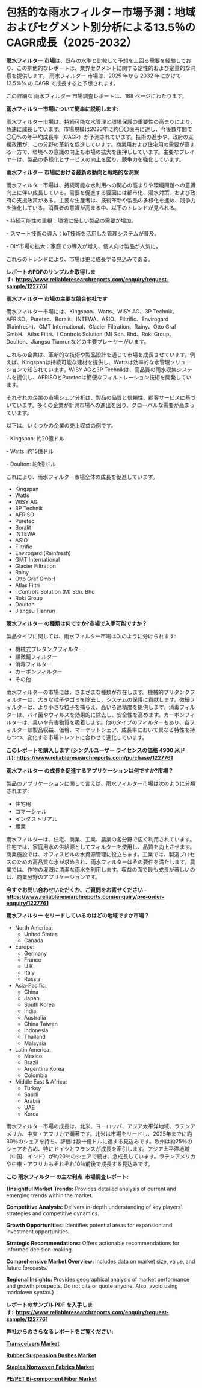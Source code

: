 <p><h1>包括的な雨水フィルター市場予測：地域およびセグメント別分析による13.5％のCAGR成長（2025-2032）</h1></p><p data-sourcepos="1:1-1:157"><strong><a href="https://www.reliableresearchreports.com/rainwater-filters-r1227761?utm_campaign=107&utm_medium=36&utm_source=Github&utm_content=ia&utm_term=11012025&utm_id=rainwater-filters">雨水フィルター 市場</a></strong>は、既存の水準と比較して予想を上回る需要を経験しており、この排他的なレポートは、業界セグメントに関する定性的および定量的な洞察を提供します。 雨水フィルター 市場は、2025 年から 2032 年にかけて 13.5%% の CAGR で成長すると予想されます。</p>
<p data-sourcepos="3:1-3:50">この詳細な 雨水フィルター 市場調査レポートは、188 ページにわたります。</p>
<p><strong>雨水フィルター市場について簡単に説明します:</strong></p>
<p><p>雨水フィルター市場は、持続可能な水管理と環境保護の重要性の高まりにより、急速に成長しています。市場規模は2023年に約〇〇億円に達し、今後数年間で〇〇%の年平均成長率（CAGR）が予測されています。技術の進歩や、政府の支援政策が、この分野の革新を促進しています。商業用および住宅用の需要が高まる一方で、環境への意識の向上も市場の拡大を後押ししています。主要なプレイヤーは、製品の多様化とサービスの向上を図り、競争力を強化しています。</p></p>
<p><strong>雨水フィルター 市場における最新の動向と戦略的な洞察</strong></p>
<p><p>雨水フィルター市場は、持続可能な水利用への関心の高まりや環境問題への意識向上に伴い成長している。需要を促進する要因には都市化、浸水対策、および政府の支援政策がある。主要な生産者は、技術革新や製品の多様化を進め、競争力を強化している。消費者の意識が高まる中、以下のトレンドが見られる。</p><p>- 持続可能性の重視：環境に優しい製品の需要が増加。</p><p>- スマート技術の導入：IoT技術を活用した管理システムが普及。</p><p>- DIY市場の拡大：家庭での導入が増え、個人向け製品が人気に。</p><p>これらのトレンドにより、市場は更に成長する見込みである。</p></p>
<p><strong>レポートのPDFのサンプルを取得します</strong><strong>:&nbsp;&nbsp;<a href="https://www.reliableresearchreports.com/enquiry/request-sample/1227761?utm_campaign=107&utm_medium=36&utm_source=Github&utm_content=ia&utm_term=11012025&utm_id=rainwater-filters">https://www.reliableresearchreports.com/enquiry/request-sample/1227761</a></strong></p>
<p><strong>雨水フィルター 市場の主要な競合他社です</strong></p>
<p><p>雨水フィルター市場には、Kingspan、Watts、WISY AG、3P Technik、AFRISO、Puretec、Boralit、INTEWA、ASIO、Filtrific、Envirogard (Rainfresh)、GMT International、Glacier Filtration、Rainy、Otto Graf GmbH、Atlas Filtri、I Controls Solution (M) Sdn. Bhd、Roki Group、Doulton、Jiangsu Tianrunなどの主要プレーヤーがいます。</p><p>これらの企業は、革新的な技術や製品設計を通じて市場を成長させています。例えば、Kingspanは持続可能な建材を提供し、Wattsは効率的な水管理ソリューションで知られています。WISY AGと3P Technikは、高品質の雨水収集システムを提供し、AFRISOとPuretecは簡便なフィルトレーション技術を開発しています。</p><p>それぞれの企業の市場シェア分析は、製品の品質と信頼性、顧客サービスに基づいています。多くの企業が新興市場への進出を図り、グローバルな需要が高まっています。</p><p>以下は、いくつかの企業の売上収益の例です。</p><p>- Kingspan: 約20億ドル</p><p>- Watts: 約15億ドル</p><p>- Doulton: 約1億ドル</p><p>これにより、雨水フィルター市場全体の成長を促進しています。</p></p>
<p><ul><li>Kingspan</li><li>Watts</li><li>WISY AG</li><li>3P Technik</li><li>AFRISO</li><li>Puretec</li><li>Boralit</li><li>INTEWA</li><li>ASIO</li><li>Filtrific</li><li>Envirogard (Rainfresh)</li><li>GMT International</li><li>Glacier Filtration</li><li>Rainy</li><li>Otto Graf GmbH</li><li>Atlas Filtri</li><li>I Controls Solution (M) Sdn. Bhd</li><li>Roki Group</li><li>Doulton</li><li>Jiangsu Tianrun</li></ul></p>
<p><strong>雨水フィルター の種類は何ですか?市場で入手可能ですか？</strong></p>
<p>製品タイプに関しては、雨水フィルター市場は次のように分けられます:</p>
<p><ul><li>機械式プレタンクフィルター</li><li>顕微鏡フィルター</li><li>消毒フィルター</li><li>カーボンフィルター</li><li>その他</li></ul></p>
<p><p>雨水フィルターの市場には、さまざまな種類が存在します。機械的プリタンクフィルターは、大きな粒子やゴミを除去し、システムの保護に貢献します。微細フィルターは、より小さな粒子を捕らえ、高いろ過精度を提供します。消毒フィルターは、バイ菌やウィルスを効果的に除去し、安全性を高めます。カーボンフィルターは、臭いや有害物質を吸着します。他のタイプのフィルターもあり、各フィルターは製品収益、価格、マーケットシェア、成長率において異なる特性を持ちつつ、変化する市場トレンドに合わせて進化しています。</p></p>
<p><strong>このレポートを購入します (シングルユーザー ライセンスの価格 4900 米ドル):&nbsp;<a href="https://www.reliableresearchreports.com/purchase/1227761?utm_campaign=107&utm_medium=36&utm_source=Github&utm_content=ia&utm_term=11012025&utm_id=rainwater-filters">https://www.reliableresearchreports.com/purchase/1227761</a></strong></p>
<p><strong>雨水フィルター の成長を促進するアプリケーションは何ですか?市場？</strong></p>
<p>製品のアプリケーションに関して言えば、雨水フィルター市場は次のように分類されます:</p>
<p><ul><li>住宅用</li><li>コマーシャル</li><li>インダストリアル</li><li>農業</li></ul></p>
<p><p>雨水フィルターは、住宅、商業、工業、農業の各分野で広く利用されています。住宅では、家庭用水の供給源としてフィルターを使用し、品質を向上させます。商業施設では、オフィスビルの水資源管理に役立ちます。工業では、製造プロセスのための高品質な水が求められ、雨水フィルターはその要件を満たします。農業では、作物の灌漑に清潔な雨水を利用します。収益の面で最も成長が著しいのは、商業分野のアプリケーションです。</p></p>
<p><strong>今すぐお問い合わせいただくか、ご質問をお寄せください</strong><strong>&nbsp;</strong>-<strong><a href="https://www.reliableresearchreports.com/enquiry/pre-order-enquiry/1227761?utm_campaign=107&utm_medium=36&utm_source=Github&utm_content=ia&utm_term=11012025&utm_id=rainwater-filters">https://www.reliableresearchreports.com/enquiry/pre-order-enquiry/1227761</a></strong></p>
<p><strong>雨水フィルター をリードしているのはどの地域ですか市場？</strong></p>
<p><ul>
    <li>
        North America:
        <ul>
            <li>United States</li>
            <li>Canada</li>
        </ul>
    </li>
    <li>
        Europe:
        <ul>
            <li>Germany</li>
            <li>France</li>
            <li>U.K.</li>
            <li>Italy</li>
            <li>Russia</li>
        </ul>
    </li>
    <li>
        Asia-Pacific:
        <ul>
            <li>China</li>
            <li>Japan</li>
            <li>South Korea</li>
            <li>India</li>
            <li>Australia</li>
            <li>China Taiwan</li>
            <li>Indonesia</li>
            <li>Thailand</li>
            <li>Malaysia</li>
        </ul>
    </li>
    <li>
        Latin America:
        <ul>
            <li>Mexico</li>
            <li>Brazil</li>
            <li>Argentina Korea</li>
            <li>Colombia</li>
        </ul>
    </li>
    <li>
        Middle East & Africa:
        <ul>
            <li>Turkey</li>
            <li>Saudi</li>
            <li>Arabia</li>
            <li>UAE</li>
            <li>Korea</li>
        </ul>
    </li>
    </ul></p>
<p><p>雨水フィルター市場の成長は、北米、ヨーロッパ、アジア太平洋地域、ラテンアメリカ、中東・アフリカで顕著です。北米は市場をリードし、2025年までに約30％のシェアを持ち、評価は数十億ドルに達する見込みです。欧州は約25％のシェアを占め、特にドイツとフランスが成長を牽引します。アジア太平洋地域（中国、インド）が約20％のシェアで続き、急成長しています。ラテンアメリカや中東・アフリカもそれぞれ10％前後で成長する見込みです。</p></p>
<p><strong>この 雨水フィルター の主な利点&nbsp; 市場調査レポート:</strong></p>
<p><strong>{Insightful Market Trends:</strong> Provides detailed analysis of current and emerging trends within the market.</p>
<p><strong>Competitive Analysis:</strong> Delivers in-depth understanding of key players' strategies and competitive dynamics.</p>
<p><strong>Growth Opportunities:</strong> Identifies potential areas for expansion and investment opportunities.</p>
<p><strong>Strategic Recommendations:</strong> Offers actionable recommendations for informed decision-making.</p>
<p><strong>Comprehensive Market Overview: </strong>Includes data on market size, value, and future forecasts.</p>
<p><strong>Regional Insights: </strong>Provides geographical analysis of market performance and growth prospects. Do not cite or quote anyone. Also, avoid using markdown syntax.}</p>
<p><strong>レポートのサンプル PDF を入手します:&nbsp;</strong><strong>&nbsp;<a href="https://www.reliableresearchreports.com/enquiry/request-sample/1227761?utm_campaign=107&utm_medium=36&utm_source=Github&utm_content=ia&utm_term=11012025&utm_id=rainwater-filters">https://www.reliableresearchreports.com/enquiry/request-sample/1227761</a></strong></p>
<p></p>
<p></p>
<p></p>
<p></p>
<p><strong>弊社からのさらなるレポートをご覧ください:</strong></p>
<p><strong><p><a href="https://github.com/maclarensidney/Market-Research-Report-List-1/blob/main/transceivers-market.md?utm_campaign=107&utm_medium=36&utm_source=Github&utm_content=ia&utm_term=11012025&utm_id=rainwater-filters">Transceivers Market</a></p><p><a href="https://github.com/DianaWilson796/Market-Research-Report-List-1/blob/main/rubber-suspension-bushes-market.md?utm_campaign=107&utm_medium=36&utm_source=Github&utm_content=ia&utm_term=11012025&utm_id=rainwater-filters">Rubber Suspension Bushes Market</a></p><p><a href="https://github.com/joannesouthgate/Market-Research-Report-List-5/blob/main/staples-nonwoven-fabrics-market.md?utm_campaign=107&utm_medium=36&utm_source=Github&utm_content=ia&utm_term=11012025&utm_id=rainwater-filters">Staples Nonwoven Fabrics Market</a></p><p><a href="https://github.com/sofayahoo2023/Market-Research-Report-List-6/blob/main/pepet-bi-component-fiber-market.md?utm_campaign=107&utm_medium=36&utm_source=Github&utm_content=ia&utm_term=11012025&utm_id=rainwater-filters">PE/PET Bi-component Fiber Market</a></p></strong></p>